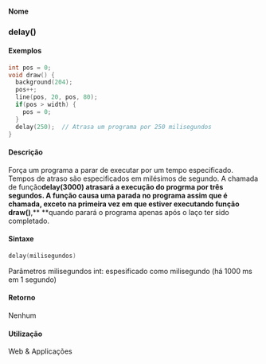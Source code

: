 
#### Nome
### delay()

#### Exemplos

```pde
int pos = 0; 
void draw() { 
  background(204); 
  pos++; 
  line(pos, 20, pos, 80); 
  if(pos > width) { 
    pos = 0; 
  } 
  delay(250);  // Atrasa um programa por 250 milisegundos
} 

```

#### Descrição
Força um programa a parar de executar por um
tempo especificado. Tempos de atraso são especificados em
milésimos de segundo. A chamada de função**delay(3000) **atrasará
a execução do progrma por três segundos. A
função causa uma parada no programa assim que é
chamada, exceto na primeira vez em que estiver
executando função** draw()**,** **quando parará o programa apenas após o laço ter sido completado.

#### Sintaxe
```pde
delay(milisegundos)

```
Parâmetros
milisegundos
int: espesificado como milisegundo (há 1000 ms em 1 segundo)

#### Retorno

	
Nenhum

#### Utilização

	
Web & Applicações
